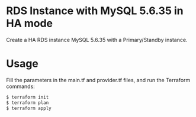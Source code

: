 # RDS Instance with MySQL 5.6.35 in HA mode

Create a HA RDS instance MySQL 5.6.35 with a Primary/Standby instance.

# Usage

Fill the parameters in the main.tf and provider.tf files, and run the Terraform commands:

```bash
$ terraform init
$ terraform plan
$ terraform apply
```
